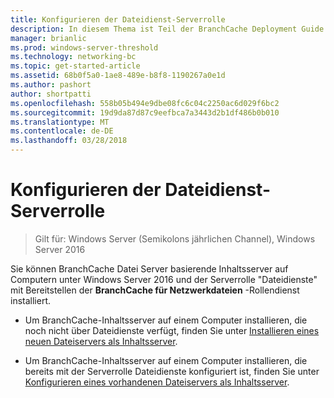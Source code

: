 ```yaml
---
title: Konfigurieren der Dateidienst-Serverrolle
description: In diesem Thema ist Teil der BranchCache Deployment Guide für Windows Server 2016, der veranschaulicht, wie Sie BranchCache im verteilten und gehosteter cachemodi zum Optimieren der WAN-Bandbreite in Zweigstellen bereitstellen
manager: brianlic
ms.prod: windows-server-threshold
ms.technology: networking-bc
ms.topic: get-started-article
ms.assetid: 68b0f5a0-1ae8-489e-b8f8-1190267a0e1d
ms.author: pashort
author: shortpatti
ms.openlocfilehash: 558b05b494e9dbe08fc6c04c2250ac6d029f6bc2
ms.sourcegitcommit: 19d9da87d87c9eefbca7a3443d2b1df486b0b010
ms.translationtype: MT
ms.contentlocale: de-DE
ms.lasthandoff: 03/28/2018
---
```

# <a name="configure-the-file-services-server-role"></a>Konfigurieren der Dateidienst-Serverrolle

>Gilt für: Windows Server (Semikolons jährlichen Channel), Windows Server 2016

Sie können BranchCache Datei Server basierende Inhaltsserver auf Computern unter Windows Server 2016 und der Serverrolle "Dateidienste" mit Bereitstellen der **BranchCache für Netzwerkdateien** -Rollendienst installiert.  
  
-   Um BranchCache-Inhaltsserver auf einem Computer installieren, die noch nicht über Dateidienste verfügt, finden Sie unter [Installieren eines neuen Dateiservers als Inhaltsserver](../../branchcache/deploy/Install-a-New-File-Server-as-a-Content-Server.md).  
  
-   Um BranchCache-Inhaltsserver auf einem Computer installieren, die bereits mit der Serverrolle Dateidienste konfiguriert ist, finden Sie unter [Konfigurieren eines vorhandenen Dateiservers als Inhaltsserver](../../branchcache/deploy/Configure-an-Existing-File-Server-as-a-Content-Server.md).  
  


